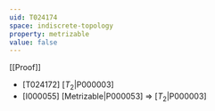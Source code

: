 ```yaml
---
uid: T024174
space: indiscrete-topology
property: metrizable
value: false
---
```

[[Proof]]

* [T024172] [$T_2$|P000003]
* [I000055] [Metrizable|P000053] => [$T_2$|P000003]

